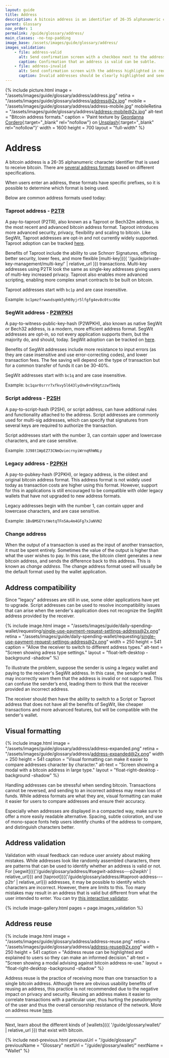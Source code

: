 ```yaml
---
layout: guide
title: Address
description: A bitcoin address is an identifier of 26-35 alphanumeric characters that is used to receive bitcoin
parent: Glossary
nav_order: 1
permalink: /guide/glossary/address/
main_classes: -no-top-padding
image_base: /assets/images/guide/glossary/address/
images_validation:
    - file: address-valid
      alt: Send confirmation screen with a checkbox next to the address
      caption: Confirmation that an address is valid can be subtle.
    - file: address-invalid
      alt: Send confirmation screen with the address highlighted in red and disabled send button
      caption: Invalid addresses should be clearly highlighted and sending should not be possible.
---
```


<!--

Editor's notes

Illustration sources

https://www.figma.com/file/qr4P17z6WSPADm6oW0cKw2/?node-id=25%3A2

-->

{% include picture.html
   image = "/assets/images/guide/glossary/address/address.jpg"
   retina = "/assets/images/guide/glossary/address/address@2x.jpg"
   mobile = "/assets/images/guide/glossary/address/address-mobile.jpg"
   mobileRetina = "/assets/images/guide/glossary/address/address-mobile@2x.jpg"
   alt-text = "Bitcoin address formats."
   caption = 'Paint texture by [Geordanna Cordero](https://unsplash.com/@adrienolichon){:target="_blank" rel="nofollow"} on [Unsplash](https://unsplash.com){:target="_blank" rel="nofollow"}'
   width = 1600
   height = 700
   layout = "full-width"
%}

# Address
A bitcoin address is a 26-35 alphanumeric character identifier that is used to receive bitcoin. There are [several address formats](https://en.bitcoin.it/wiki/Invoice_address) based on different specifications.

When users enter an address, these formats have specific prefixes, so it is possible to determine which format is being used.

Below are common address formats used today:

### Taproot address - [P2TR](https://en.bitcoin.it/wiki/Bech32)

A pay-to-taproot (P2TR), also known as a Taproot or Bech32m address, is the most recent and advanced bitcoin address format. Taproot introduces more advanced security, privacy, flexibility and scaling to bitcoin. Like SegWit, Taproot addresses are opt-in and not currently widely supported. Taproot adoption can be tracked [here](https://en.bitcoin.it/wiki/Bech32_adoption).

Benefits of Taproot include the ability to use Schnorr Signatures, offering better security, lower fees, and more flexible [multi-key]({{ '/guide/private-key-management/multi-key/' | relative_url }}) transactions. Multi-key addresses using P2TR look the same as single-key addresses giving users of multi-key increased privacy. Taproot also enables more advanced scripting, enabling more complex smart contracts to be built on bitcoin.

Taproot addresses start with `bc1p` and are case insensitive.

Example: `bc1pmzfrwwndsqmk5yh69yjr5lfgfg4ev8c0tsc06e`

### SegWit address - [P2WPKH](https://en.bitcoin.it/wiki/Bech32)

A pay-to-witness-public-key-hash (P2WPKH), also known as native SegWit or Bech32 address, is a modern, more efficient address format. SegWit addresses are opt-in, so not every application supports them, but the majority do, and should, today. SegWit adoption can be tracked on [here](https://en.bitcoin.it/wiki/Bech32_adoption).

Benefits of SegWit addresses include more resistance to input errors (as they are case insensitive and use error-correcting codes), and lower transaction fees. The fee saving will depend on the type of transaction but for a common transfer of funds it can be 30-40%.

SegWit addresses start with `bc1q` and are case insensitive.

Example: `bc1qar0srrr7xfkvy5l643lydnw9re59gtzzwf5mdq`

### Script address - [P2SH](https://en.bitcoin.it/wiki/Pay_to_script_hash)

A pay-to-script-hash (P2SH), or script address, can have additional rules and functionality attached to the address. Script addresses are commonly used for multi-sig addresses, which can specify that signatures from several keys are required to authorize the transaction.

Script addresses start with the number 3, can contain upper and lowercase characters, and are case sensitive.

Example: `3J98t1WpEZ73CNmQviecrnyiWrnqRhWNLy`

### Legacy address - [P2PKH](https://en.bitcoin.it/wiki/Transaction#Pay-to-PubkeyHash)

A pay-to-pubkey-hash (P2PKH), or legacy address, is the oldest and original bitcoin address format. This address format is not widely used today as transaction costs are higher using this format. However, support for this in applications is still encouraged to be compatible with older legacy wallets that have not upgraded to new address formats.

Legacy addresses begin with the number 1, can contain upper and lowercase characters, and are case sensitive.

Example: `1BvBMSEYstWetqTFn5Au4m4GFg7xJaNVN2`

### Change address

When the output of a transaction is used as the input of another transaction, it must be spent entirely. Sometimes the value of the output is higher than what the user wishes to pay. In this case, the bitcoin client generates a new bitcoin address, and sends the difference back to this address. This is known as *change address*. The change address format used will usually be the default format used by the wallet application.

## Address compatibility

Since "legacy" addresses are still in use, some older applications have yet to upgrade. Script addresses can be used to resolve incompatibility issues that can arise when the sender's application does not recognize the SegWit address provided by the receiver.

<div class="center" markdown="1">

{% include image.html
   image = "/assets/images/guide/daily-spending-wallet/requesting/single-use-payment-request-settings-address@2x.png"
   retina = "/assets/images/guide/daily-spending-wallet/requesting/single-use-payment-request-settings-address@2x.png"
   width = 250
   height = 541
   caption = "Allow the receiver to switch to different address types."
   alt-text = "Screen showing adress type settings."
   layout = "float-left-desktop -background -shadow"
%}

To illustrate the problem, suppose the sender is using a legacy wallet and paying to the receiver's SegWit address. In this case, the sender's wallet may incorrectly warn them that the address is invalid or not supported. This can confuse the sender’s end, leading them to think that the receiver provided an incorrect address.

The receiver should then have the ability to switch to a Script or Taproot address that does not have all the benefits of SegWit, like cheaper transactions and more advanced features, but will be compatible with the sender's wallet.

</div>

## Visual formatting

<div class="center" markdown="1">

{% include image.html
   image = "/assets/images/guide/glossary/address/address-expanded.png"
   retina = "/assets/images/guide/glossary/address/address-expanded@2x.png"
   width = 250
   height = 541
   caption = "Visual formatting can make it easier to compare addresses character by character."
   alt-text = "Screen showing a modal with a bitcoin address in large type."
   layout = "float-right-desktop -background -shadow"
%}

Handling addresses can be stressful when sending bitcoin. Transactions cannot be reversed, and sending to an incorrect address may mean loss of funds. While address formats are what they are, visual formatting can make it easier for users to compare addresses and ensure their accuracy.

Especially when addresses are displayed in a compacted way, make sure to offer a more easily readable alternative. Spacing, subtle coloration, and use of mono-space fonts help users identify chunks of the address to compare, and distinguish characters better.

</div>

## Address validation

Validation with visual feedback can reduce user anxiety about making mistakes. While addresses look like randomly assembled characters, there are patterns that can be used to identify whether an address is valid or not. For [segwit]({{'/guide/glossary/address/#segwit-address---p2wpkh' | relative_url}}) and [taproot]({{'/guide/glossary/address/#taproot-address---p2tr' | relative_url}}) addresses, it may be possible to identify which characters are incorrect. However, there are limits to this. Too many mistakes may result in an address that is valid but different from what the user intended to enter. You can try [this interactive validator](https://bitcoin.sipa.be/bech32/demo/demo.html).

{% include image-gallery.html pages = page.images_validation %}


## Address reuse

<div class="center" markdown="1">

{% include image.html
   image = "/assets/images/guide/glossary/address/address-reuse.png"
   retina = "/assets/images/guide/glossary/address/address-reuse@2x.png"
   width = 250
   height = 541
   caption = "Address reuse can be highlighted and explained to users so they can make an informed decision."
   alt-text = "Screen showing a modal advising against bitcoin address re-use."
   layout = "float-right-desktop -background -shadow"
%}

Address reuse is the practice of receiving more than one transaction to a single bitcoin address. Although there are obvious usability benefits of reusing an address, this practice is not recommended due to the negative impact on privacy and security. Reusing an address makes it easier to correlate transactions with a particular user, thus hurting the pseudonymity of the user and thus the overall censorship resistance of the network. More on address reuse [here](https://en.bitcoin.it/wiki/Address_reuse).

</div>

---

Next, learn about the different kinds of [wallets]({{ '/guide/glossary/wallet/' | relative_url }}) that exist with bitcoin.

{% include next-previous.html
   previousUrl = "/guide/glossary/"
   previousName = "Glossary"
   nextUrl = "/guide/glossary/wallet/"
   nextName = "Wallet"
%}
